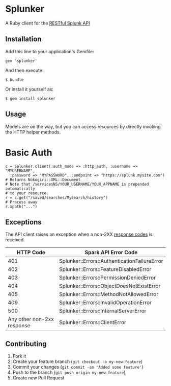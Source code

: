 # Splunker 

A Ruby client for the [RESTful Splunk API](http://dev.splunk.com/view/rest-api-overview/SP-CAAADP8)

## Installation

Add this line to your application's Gemfile:

    gem 'splunker'

And then execute:

    $ bundle

Or install it yourself as:

    $ gem install splunker

## Usage

Models are on the way, but you can access resources by directly invoking the
HTTP helper methods.

# Basic Auth
    c = Splunker.client(:auth_mode => :http_auth, :username => "MYUSERNAME", 
      :password => "MYPASSWORD", :endpoint => "https://splunk.mysite.com")
    # Returns Nokogiri::XML::Document 
    # Note that /servicesNS/YOUR_USERNAME/YOUR_APPNAME is prepended automatically
    # to your resource.
    r = c.get("/saved/searches/MySearch/history")
    # Process away
    r.xpath("...")
    
## Exceptions

The API client raises an exception when a non-2XX [response codes](http://docs.splunk.com/Documentation/Splunk/latest/RESTAPI/RESTusing#Response_status) is received.

<table>
  <thead>
    <tr>
      <th>HTTP Code</th>
      <th>Spark API Error Code</th>
    </tr>
  </thead>
  <tbody>
    <tr>
      <td>401</td>
      <td>Splunker::Errors::AuthenticationFailureError</td>
    </tr>
    <tr>
      <td>402</td>
      <td>Splunker::Errors::FeatureDisabledError</td>
    </tr>
    <tr>
      <td>403</td>
      <td>Splunker::Errors::PermissionDeniedError</td>
    </tr>
    <tr>
      <td>404</td>
      <td>Splunker::Errors::ObjectDoesNotExistError</td>
    </tr>
    <tr>
      <td>405</td>
      <td>Splunker::Errors::MethodNotAllowedError</td>
    </tr>
    <tr>
      <td>409</td>
      <td>Splunker::Errors::InvalidOperationError</td>
    </tr>
    <tr>
      <td>500</td>
      <td>Splunker::Errors::InternalServerError </td>
    </tr>
    <tr>
      <td>Any other non-2xx response</td>
      <td>Splunker::Errors::ClientError</td>
    </tr>
  </tbody>
</table>

## Contributing

1. Fork it
2. Create your feature branch (`git checkout -b my-new-feature`)
3. Commit your changes (`git commit -am 'Added some feature'`)
4. Push to the branch (`git push origin my-new-feature`)
5. Create new Pull Request

